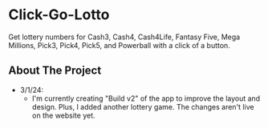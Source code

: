 # Click-Go-Lotto

Get lottery numbers for Cash3, Cash4, Cash4Life, Fantasy Five, Mega Millions, Pick3, Pick4, Pick5, and Powerball with a click of a button.

## About The Project

* 3/1/24:
    * I'm currently creating "Build v2" of the app to improve the layout and design. Plus, I added another lottery game. The changes aren't live on the website yet.
